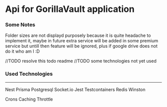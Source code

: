 # Api for GorillaVault application

### Some Notes
Folder sizes are not displayd purposely because it is quite headache to implement it, maybe in future
extra service will be added in some premium service but untill then feature will be ignored, plus
if google drive does not do it who am I :D


//TODO resolve this todo readme
//TODO some technologies not yet used


### Used Technologies
___
Nest
Prisma
Postgresql
Socket.io
Jest
Testcontainers
Redis
Winston

Crons
Caching
Throttle